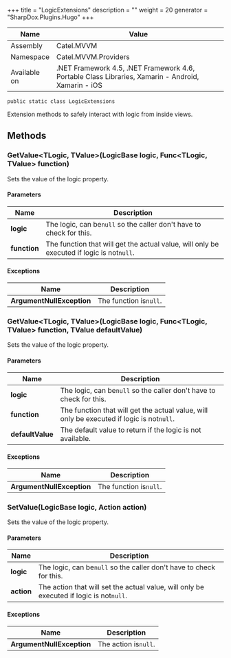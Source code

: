 

+++
title = "LogicExtensions" 
description = ""
weight = 20
generator = "SharpDox.Plugins.Hugo"
+++

Name|Value
---|---
Assembly|Catel.MVVM
Namespace|Catel.MVVM.Providers
Available on|.NET Framework 4.5, .NET Framework 4.6, Portable Class Libraries, Xamarin - Android, Xamarin - iOS

```
public static class LogicExtensions
```

Extension methods to safely interact with logic from inside views.

## Methods

### GetValue<TLogic, TValue>(LogicBase logic, Func<TLogic, TValue> function)

Sets the value of the logic property.

#### Parameters

Name|Description
---|---
**logic**|The logic, can be`null` so the caller don't have to check for this.
**function**|The function that will get the actual value, will only be executed if logic is not`null`.

#### Exceptions

Name|Description
---|---
**ArgumentNullException**|The function is`null`.

### GetValue<TLogic, TValue>(LogicBase logic, Func<TLogic, TValue> function, TValue defaultValue)

Sets the value of the logic property.

#### Parameters

Name|Description
---|---
**logic**|The logic, can be`null` so the caller don't have to check for this.
**function**|The function that will get the actual value, will only be executed if logic is not`null`.
**defaultValue**|The default value to return if the logic is not available.

#### Exceptions

Name|Description
---|---
**ArgumentNullException**|The function is`null`.

### SetValue<TLogic>(LogicBase logic, Action<TLogic> action)

Sets the value of the logic property.

#### Parameters

Name|Description
---|---
**logic**|The logic, can be`null` so the caller don't have to check for this.
**action**|The action that will set the actual value, will only be executed if logic is not`null`.

#### Exceptions

Name|Description
---|---
**ArgumentNullException**|The action is`null`.

